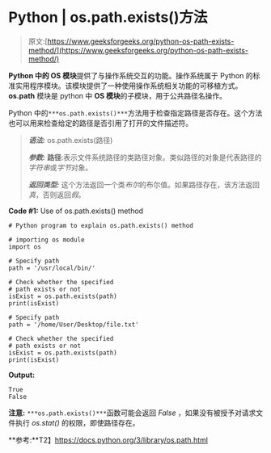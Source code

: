 # Python | os.path.exists()方法

> 原文:[https://www.geeksforgeeks.org/python-os-path-exists-method/](https://www.geeksforgeeks.org/python-os-path-exists-method/)

**Python 中的 OS 模块**提供了与操作系统交互的功能。操作系统属于 Python 的标准实用程序模块。该模块提供了一种使用操作系统相关功能的可移植方式。 **os.path** 模块是 python 中 **OS 模块**的子模块，用于公共路径名操作。

Python 中的`***os.path.exists()***`方法用于检查指定路径是否存在。这个方法也可以用来检查给定的路径是否引用了打开的文件描述符。

> ***语法:*** os.path.exists(路径)
> 
> ***参数:***
> **路径**:表示文件系统路径的类路径对象。类似路径的对象是代表路径的*字符串*或*字节*对象。
> 
> ***返回类型:*** 这个方法返回一个类*布尔*的布尔值。如果路径存在，该方法返回*真*，否则返回*假*。

**Code #1:** Use of os.path.exists() method

```
# Python program to explain os.path.exists() method 

# importing os module 
import os

# Specify path
path = '/usr/local/bin/'

# Check whether the specified
# path exists or not
isExist = os.path.exists(path)
print(isExist)

# Specify path
path = '/home/User/Desktop/file.txt'

# Check whether the specified
# path exists or not
isExist = os.path.exists(path)
print(isExist)
```

**Output:**

```
True
False

```

**注意:** `***os.path.exists()***`函数可能会返回 *False* ，如果没有被授予对请求文件执行 *os.stat()* 的权限，即使路径存在。

**参考:**T2】https://docs.python.org/3/library/os.path.html